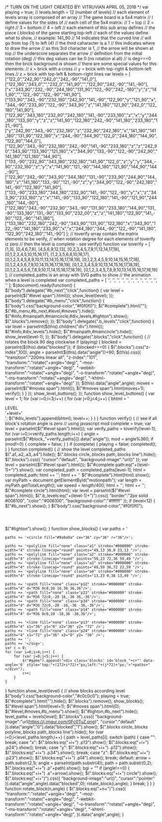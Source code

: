 /*
    TURN ON THE LIGHT
    CREATED BY: VITRUVIAN
    APRIL 05, 2018
*/
var playing = true;
// levels.length = 12 (number of levels)
// each element of levels array is composed of an array
// The game board is a 5x4 matrix
// I define values for the sides of
// each cell of the 5x4 matrix:
// 1 = top
// 2 = right
// 3 = bottom
// 4 = left
// each element of this sub array defines
// the piece (.blocks) of the game starting top-left
// each of the values define what to show,
// example: 141_90
    // 14 indicates that the curved line
    // will go from top (1) to left (4)
    // the third caharacter is a 1
    // this indicates where to draw the arrow
    // as this 3rd character is 1,
    // the arrow will be shown at top
    // the underscore separates the arrow
    // definition from the initial rotation (deg)
    // this deg values can be 0 (no rotation al all)
    // is deg===0 then the brick background is shown
// there are some special values for this elements:
    // x = brick with a cross
    // y = brick with top-right & bottom-left lines
    // z = brick with top-left & bottom-right lines
var levels = [
    ["122_0","242_90","242_0","242_-90","141_0"],
    ["122_180","343_0","","232_0","141_90","","122_90","242_-90","141_-90"],
    ["x","343_90","232_-90","244_180","131_90","122_-90","242_-180","y","z","141_90","","122_-90","122_-90","141_90"],
    ["133_90","343_-90","232_180","242_90","141_-90","122_90","y","121_90","x","344_-90","233_90","122_-90","343_90","z","141_180","121_90","242_0","122_180","141_90"],
    ["122_90","343_180","232_90","242_180","141_-90","233_180","z","x","y","344_180","133_90","y","z","z","141_90","122_180","242_-90","141_180","233_180","121_-90"],
    ["y","242_90","343_-90","232_180","z","232_90","242_180","x","141_180","141_180","131_90","122_180","x","244_-90","344_90","122_0","244_180","144_90","122_90","144_0"],
    ["122_90","343_-90","232_180","242_-90","141_-90","233_180","z","z","242_90","343_90","133_180","121_180","x","344_90","133_-90","122_-90","242_90","141_180","121_180","144_90"],
    ["133_-90","232_90","343_180","232_180","141_90","122_0","z","y","y","344_-90","232_180","z","y","x","141_90","121_-90","144_180","121_90","144_90","144_-90"],
    ["122_90","242_-90","343_90","344_180","131_-90","233_90","244_90","144_180","z","141_180","133_-90","121_-90","z","y","344_90","122_-90","242_180","141_-90","122_180","141_90"],
    ["133_-90","233_180","344_180","232_90","141_-90","122_-90","y","x","z","343_90","233_180","z","x","141_-90","133_90","122_180","141_-90","121_90","244_180","144_-90"],
    ["122_180","343_-90","232_90","343_-90","131_90","233_180","144_90","131_-90","133_180","131_-90","133_90","232_00","z","z","141_180","122_90","141_-90","122_-90","141_180"],
    ["133_180","232_180","242_-90","343_90","131_90","122_180","x","343_90","122_-90","141_180","233_90","x","x","244_180","344_-90","122_-90","141_180","122_90","242_180","141_-90"]
];
// toverify array contain the matrix elements to be verify,
// when rotation degree for each elements of toverify iz zero
// then the level is complete - see verify() function
var toverify = [
    [1,3],
    [0,4,6,7,8],
    [4,5,6,9,12,13],
    [0,2,3,4,5,7,9,11,12,14,17,18],
    [0,1,2,3,4,5,10,15,16,17],
    [1,2,3,5,6,8,10,16,17],
    [0,1,2,3,4,5,8,9,10,11,13,14,15,16,17,18,19],
    [0,1,2,3,4,5,9,10,14,15,16,17,18],
    [0,1,2,4,5,6,7,9,10,14,15,16,17,18,19],
    [0,1,2,3,4,5,9,10,13,14,15,16,17,18,19],
    [0,1,2,3,4,5,6,7,8,9,10,11,14,15,16,17,18,19],
    [0,1,2,3,4,5,7,8,9,10,13,14,15,16,17,18,19]
];
// completed_paths is an array with SVG paths to show
// the animation when a level is completed
var completed_paths = [
    '<path id="motionpath" fill="none" stroke="#000000" stroke-width="4" d="M36 68l0 104c0,20 16,36 36,36l216 0c20,0 36,-16 36,-36"/>',
    '<path id="motionpath" fill="none" stroke="#000000" stroke-width="4" d="M36 68l0 104c0,20 16,36 36,36 20,0 36,16 36,36 0,20 16,36 36,36l72 0c20,0 36,-16 36,-36 0,-20 16,-36 36,-36 20,0 36,-16 36,-36"/>',
    '<path id="motionpath" fill="none" stroke="#000000" stroke-width="4" d="M36 68l0 104 0 72c0,20 16,36 36,36l72 0c20,0 36,16 36,36 0,20 16,36 36,36 20,0 36,-16 36,-36m0 0c0,-20 16,-36 36,-36 20,0 36,-16 36,-36l0 -72"/>',
    '<path id="motionpath" fill="none" stroke="#000000" stroke-width="4" d="M36 68l0 104 0 72c0,20 16,36 36,36 20,0 36,16 36,36 0,20 16,36 36,36 20,0 36,16 36,36 0,20 16,36 36,36 20,0 36,-16 36,-36 0,-20 16,-36 36,-36 20,0 36,-16 36,-36 0,-20 -16,-36 -36,-36l-72 0c-20,0 -36,-16 -36,-36 0,-20 16,-36 36,-36l72 0c20,0 36,-16 36,-36"/>',
    '<path id="motionpath" fill="none" stroke="#000000" stroke-width="4" d="M36 68l0 104c0,20 16,36 36,36 20,0 36,16 36,36 0,20 -16,36 -36,36 -20,0 -36,16 -36,36l0 72c0,20 16,36 36,36l72 0c20,0 36,-16 36,-36 0,-20 16,-36 36,-36 20,0 36,-16 36,-36 0,-20 -16,-36 -36,-36l-72 0c-20,0 -36,16 -36,36 0,20 16,36 36,36 20,0 36,-16 36,-36l0 -72c0,-20 16,-36 36,-36l72 0c20,0 36,-16 36,-36"/>',
    '<path id="motionpath" fill="none" stroke="#000000" stroke-width="4" d="M36 68l0 104c0,20 16,36 36,36l72 0c20,0 36,16 36,36l0 72 0 72c0,20 -16,36 -36,36l-72 0c-20,0 -36,-16 -36,-36l0 -72c0,-20 16,-36 36,-36l72 0 72 0c20,0 36,-16 36,-36 0,-20 16,-36 36,-36 20,0 36,-16 36,-36"/>',
    '<path id="motionpath" fill="none" stroke="#000000" stroke-width="4" d="M36 68l0 104c0,20 16,36 36,36 20,0 36,16 36,36 0,20 -16,36 -36,36 -20,0 -36,16 -36,36l0 72c0,20 16,36 36,36l72 0c20,0 36,-16 36,-36l0 -72c0,-20 16,-36 36,-36l72 0c20,0 36,16 36,36l0 72c0,20 -16,36 -36,36 -20,0 -36,-16 -36,-36 0,-20 -16,-36 -36,-36l-72 0c-20,0 -36,-16 -36,-36 0,-20 16,-36 36,-36 20,0 36,-16 36,-36 0,-20 16,-36 36,-36l72 0c20,0 36,-16 36,-36"/>',
    '<path id="motionpath" fill="none" stroke="#000000" stroke-width="4" d="M36 68l0 104 0 72c0,20 16,36 36,36 20,0 36,-16 36,-36 0,-20 16,-36 36,-36 20,0 36,16 36,36 0,20 16,36 36,36 20,0 36,16 36,36l0 72c0,20 -16,36 -36,36 -20,0 -36,-16 -36,-36 0,-20 -16,-36 -36,-36 -20,0 -36,16 -36,36 0,20 -16,36 -36,36 -20,0 -36,-16 -36,-36 0,-20 16,-36 36,-36 20,0 36,-16 36,-36 0,-20 16,-36 36,-36 20,0 36,16 36,36 0,20 16,36 36,36l72 0c20,0 36,-16 36,-36 0,-20 -16,-36 -36,-36 -20,0 -36,-16 -36,-36 0,-20 16,-36 36,-36 20,0 36,-16 36,-36"/>',
    '<path id="motionpath" fill="none" stroke="#000000" stroke-width="4" d="M36 68l0 104c0,20 16,36 36,36l72 0c20,0 36,16 36,36 0,20 -16,36 -36,36l-72 0c-20,0 -36,16 -36,36l0 72c0,20 16,36 36,36l72 0c20,0 36,-16 36,-36 0,-20 16,-36 36,-36 20,0 36,16 36,36 0,20 16,36 36,36 20,0 36,-16 36,-36 0,-20 -16,-36 -36,-36 -20,0 -36,-16 -36,-36 0,-20 16,-36 36,-36 20,0 36,-16 36,-36l0 -72"/>',
    '<path id="motionpath" fill="none" stroke="#000000" stroke-width="4" d="M36 68l0 104 0 72c0,20 16,36 36,36 20,0 36,16 36,36 0,20 -16,36 -36,36 -20,0 -36,16 -36,36 0,20 16,36 36,36 20,0 36,-16 36,-36 0,-20 16,-36 36,-36l72 0c20,0 36,-16 36,-36 0,-20 16,-36 36,-36 20,0 36,16 36,36l0 72c0,20 -16,36 -36,36l-72 0c-20,0 -36,-16 -36,-36l0 -72 0 -72c0,-20 -16,-36 -36,-36 -20,0 -36,16 -36,36 0,20 16,36 36,36l72 0c20,0 36,-16 36,-36 0,-20 16,-36 36,-36 20,0 36,-16 36,-36"/>',
    '<path id="motionpath" fill="none" stroke="#000000" stroke-width="4" d="M36 68l0 104c0,20 16,36 36,36 20,0 36,16 36,36 0,20 -16,36 -36,36 -20,0 -36,16 -36,36l0 72c0,20 16,36 36,36 20,0 36,-16 36,-36 0,-20 16,-36 36,-36 20,0 36,-16 36,-36l0 -72c0,-20 16,-36 36,-36 20,0 36,16 36,36l0 72c0,20 -16,36 -36,36 -20,0 -36,16 -36,36 0,20 16,36 36,36 20,0 36,-16 36,-36 0,-20 16,-36 36,-36 20,0 36,-16 36,-36l0 -72 0 -72"/>',
    '<path id="motionpath" fill="none" stroke="#000000" stroke-width="4" d="M36 68l0 104 0 72c0,20 16,36 36,36l72 0c20,0 36,16 36,36l0 72c0,20 16,36 36,36l72 0c20,0 36,-16 36,-36 0,-20 -16,-36 -36,-36l-72 0 -72 0 -72 0c-20,0 -36,16 -36,36 0,20 16,36 36,36 20,0 36,-16 36,-36l0 -72 0 -72c0,-20 16,-36 36,-36l72 0c20,0 36,16 36,36 0,20 16,36 36,36 20,0 36,-16 36,-36l0 -72"/>'
];
$(document).ready(function() {
    $("body").delegate("#b_next","click",function() {
        var level = parseInt($("#level span").html());
        show_level(level);
    });
    $("body").delegate("#b_menu","click",function() {
        $("body").css("background-color","#f0f0f0");
        $("#complete").html("");
        $("#b_menu,#b_next,#level,#moves").hide();
        $("#info,#mainpath,#maincircle,#div_levels,#lighton").show();
        $(".blocks").remove();
    });
    $("body").delegate(".b_levels","click",function() {
        var level = parseInt($(this).children("div").html());
        $("#info,#div_levels").hide();
        $("#mainpath,#maincircle").hide();
        show_level(level-1);
    });
    $("body").delegate(".blocks","click",function() {
        // rotates the block 90 deg clockwise
        if (playing) {
            blocked = parseInt($(this).data("blocked"));
            if (blocked===0) {
                $(".blocks").css("z-index",100);
                angle = parseInt($(this).data("angle"))+90;
                $(this).css({
                    "transition":"200ms linear all",
                    "z-index":"101",
                    "transform:":"rotate("+angle+"deg)",
                    "-moz-transform":"rotate("+angle+"deg)",
                    "-webkit-transform":"rotate("+angle+"deg)",
                    "-o-transform":"rotate("+angle+"deg)",
                    "-ms-transform":"rotate("+angle+"deg)",
                    "-khtml-transform":"rotate("+angle+"deg)"
                });
                $(this).data("angle",angle);
                moves = parseInt($("#moves span").html());
                $("#moves span").html(moves+1);
                verify();
            }
        }
    });
    show_level_buttons();
});
function show_level_buttons() {
    var level = 1;
    for (var i=0;i<3;i++) {
        for (var j=0;j<4;j++) {
            bhtml = '<div class="b_levels" style="top:'+(i*55)+'px;left:'+(2+j*65)+'px;">LEVEL<div>'+level+'</div></div>';
            $("#div_levels").append(bhtml);
            level++;
        }
    }
}
function verify() {
    // see if all block's rotation angle is zero
    // using javascript mod
    complete = true;
    var level = parseInt($("#level span").html());
    var verify_paths = toverify[level-1];
    for (var i=0;i<verify_paths.length;i++) {
        angle = parseInt($("#block_"+verify_paths[i]).data("angle"));
        mod = angle%360;
        if (mod!=0) {
            complete = false;
        }
    }
    if (complete) {
        playing = false;
        completed();
    }
}
function completed() {
    // show the level completed_paths
    $(".a1,.a2,.a3,.a4").hide();
    $(".blocks circle,.blocks path,.blocks line").hide();
    $(".blocks").css({
        "cursor":"default",
        "background-image":"url()"
    });
    var level = parseInt($("#level span").html());
    $("#complete path:eq("+(level-1)+")").show();
    var completed_path = completed_paths[level-1];
    html = completed_path;
    html += '<circle id="mover" fill="#fffd56" cx="0" cy="0" r="7">';
    html += '</circle>'
    $("#complete").html(html).show();
    var myPath = document.getElementById("motionpath");
    var length = myPath.getTotalLength();
    var speed = length/400;
    html = '<animateMotion dur="'+speed+'s" calcmode="linear" repeatCount="indefinite">';
    html += '<mpath xlink:href="#motionpath"/>';
    $("#complete circle").html(html);
    var level = parseInt($("#level span").html());
    $(".b_levels:eq("+(level-1)+")").css({
        "border":"2px solid #006100",
        "color":"#006100",
        "background-color":"#ffffff"
    });
    if (level<12) {
        $("#b_next").show();
    }
    $("body").css("background-color","#f0f0f0");
    $("#lighton").show();
}
function show_blocks() {
    var paths = '<svg xmlns="http://www.w3.org/2000/svg" xmlns:xlink="http://www.w3.org/1999/xlink" width="72px" height="72px" viewBox="0 0 72 72" E="xMidYMid meet">';

    paths += '<circle fill="#9a9a9a" cx="36" cy="36" r="36"/>';

    paths += '<polyline fill="none" class="a1" stroke="#000000" stroke-width="4" stroke-linecap="round" points="49,13 36,0 23,13 "/>';
    paths += '<polyline fill="none" class="a2" stroke="#000000" stroke-width="4" stroke-linecap="round" points="59,23 72,36 59,49 "/>';
    paths += '<polyline fill="none" class="a3" stroke="#000000" stroke-width="4" stroke-linecap="round" points="49,59 36,72 23,59 "/>';
    paths += '<polyline fill="none" class="a4" stroke="#000000" stroke-width="4" stroke-linecap="round" points="13,23 0,36 13,49 "/>';

    paths += '<path fill="none" class="p12" stroke="#000000" stroke-width="4" d="M36 0c0,20 16,36 36,36"/>';
    paths += '<path fill="none" class="p23" stroke="#000000" stroke-width="4" d="M36 72c0,-20 16,-36 36,-36"/>';
    paths += '<path fill="none" class="p34" stroke="#000000" stroke-width="4" d="M36 72c0,-20 -16,-36 -36,-36"/>';
    paths += '<path fill="none" class="p14" stroke="#000000" stroke-width="4" d="M36 0c0,20 -16,36 -36,36"/>';

    paths += '<line fill="none" class="p13" stroke="#000000" stroke-width="4" x1="36" y1="0" x2="36" y2= "72" />';
    paths += '<line fill="none" class="p24" stroke="#000000" stroke-width="4" x1="72" y1="36" x2="0" y2= "36" />';
    paths += '';
    paths += '</svg>';
    var c = 0;
    for (var i=0;i<4;i++) {
        for (var j=0;j<5;j++) {
            $("#game").append("<div class='blocks' id='block_"+c+"' data-angle='0' style='top:"+(172+i*72)+"px;left:"+(j*72)+"px;'>"+paths+"</div>");
            c++;
        }
    }
}
function show_level(level) {
    // show blocks according level
    $("body").css("background-color","#c0c0c0");
    playing = true;
    $("#complete").html("").hide();
    $(".blocks").remove();
    show_blocks();
    $("#level span").html(level+1);
    $("#moves span").html(0);
    $("#level,#moves,#b_menu").show();
    $("#lighton,#b_next").hide();
    level_paths = levels[level];
    $(".blocks").css({
        "background-image":"url(https://i.imgur.com/0Fc0TuZ.png)",
        "cursor":"default"
    }).data("angle","0").data("blocked","1").show();
    $(".blocks circle,.blocks polyline,.blocks path,.blocks line").hide();
    for (var i=0;i<level_paths.length;i++) {
        path = level_paths[i];
        switch (path) {
            case "":
                break;
            case "x":
                $(".blocks:eq("+i+") .p13").show();
                $(".blocks:eq("+i+") .p24").show();
                break;
            case "y":
                $(".blocks:eq("+i+") .p12").show();
                $(".blocks:eq("+i+") .p34").show();
                break;
            case "z":
                $(".blocks:eq("+i+") .p23").show();
                $(".blocks:eq("+i+") .p14").show();
                break;
            default:
                arrow = path.substr(2,1);
                angle = parseInt(path.substr(4));
                path = path.substr(0,2);
                $(".blocks:eq("+i+") .p"+path).show();
                bgi = ""
                if (angle!==0) {
                    $(".blocks:eq("+i+") .a"+arrow).show();
                    $(".blocks:eq("+i+") circle").show();
                    $(".blocks:eq("+i+")").css({
                        "background-image":"url()",
                        "cursor":"pointer"
                    }).data("angle",angle).data("blocked",0);
                    rotate_block(i,angle);
                }
                break;
        }
    }
}
function rotate_block(n,angle) {
    $(".blocks:eq("+n+")").css({
        "transform:":"rotate("+angle+"deg)",
        "-moz-transform":"rotate("+angle+"deg)",
        "-webkit-transform":"rotate("+angle+"deg)",
        "-o-transform":"rotate("+angle+"deg)",
        "-ms-transform":"rotate("+angle+"deg)",
        "-khtml-transform":"rotate("+angle+"deg)",
    }).data("angle",angle);
}
